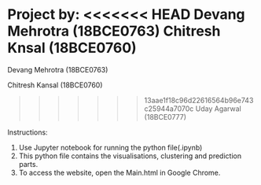 Project by:
<<<<<<< HEAD
Devang Mehrotra (18BCE0763)
Chitresh Knsal (18BCE0760)
=======

Devang Mehrotra (18BCE0763)

Chitresh Kansal (18BCE0760)

>>>>>>> 13aae1f18c96d22616564b96e743c25944a7070c
Uday Agarwal (18BCE0777)

Instructions:
1. Use Jupyter notebook for running the python file(.ipynb)
2. This python file contains the visualisations, clustering and prediction parts.
3. To access the website, open the Main.html in Google Chrome.
